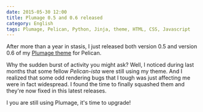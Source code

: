 ```yaml
---
date: 2015-05-30 12:00
title: Plumage 0.5 and 0.6 released
category: English
tags: Plumage, Pelican, Python, Jinja, theme, HTML, CSS, Javascript
---
```


After more than a year in stasis, I just released both version 0.5 and version
0.6  of my [Plumage theme](https://github.com/kdeldycke/plumage) for Pelican.

Why the sudden burst of activity you might ask? Well, I noticed during last
months that some fellow *Pelican-ista* were still using my theme. And I
realized that some odd rendering bugs that I tough was just affecting me were
in fact widespread. I found the time to finally squashed them and they're now
fixed in this latest releases.

I you are still using Plumage, it's time to upgrade!
